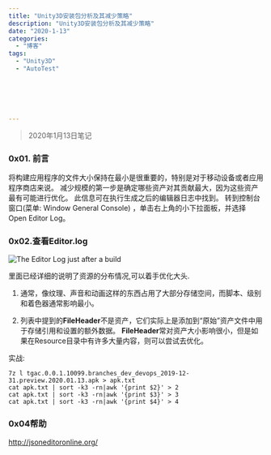 ```yaml
---
title: "Unity3D安装包分析及其减少策略"
description: "Unity3D安装包分析及其减少策略"
date: "2020-1-13"
categories:
  - "博客"
tags:
  - "Unity3D"
  - "AutoTest"






---
```


> 2020年1月13日笔记
> <!--more-->

### 0x01. 前言

将构建应用程序的文件大小保持在最小是很重要的，特别是对于移动设备或者应用程序商店来说。 减少规模的第一步是确定哪些资产对其贡献最大，因为这些资产最有可能进行优化。 此信息可在执行生成之后的编辑器日志中找到。 转到控制台窗口(菜单: Window General Console) ，单击右上角的小下拉面板，并选择 Open Editor Log。

### 0x02.查看Editor.log

![The Editor Log just after a build](https://docs.unity3d.com/uploads/Main/FileSizeOptimization.png)

里面已经详细的说明了资源的分布情况,可以着手优化大头. 

1. 通常，像纹理、声音和动画这样的东西占用了大部分存储空间，而脚本、级别和着色器通常影响最小。

2. 列表中提到的**FileHeader**不是资产，它们实际上是添加到“原始”资产文件中用于存储引用和设置的额外数据。 **FileHeader**常对资产大小影响很小，但是如果在Resource目录中有许多大量内容，则可以尝试去优化。



实战:

```shell
7z l tgac.0.0.1.10099.branches_dev_devops_2019-12-31.preview.2020.01.13.apk > apk.txt
cat apk.txt | sort -k3 -rn|awk '{print $2}' > 2
cat apk.txt | sort -k3 -rn|awk '{print $3}' > 3
cat apk.txt | sort -k3 -rn|awk '{print $4}' > 4
```
   
### 0x04帮助

http://jsoneditoronline.org/
   
   
   
   
   
   